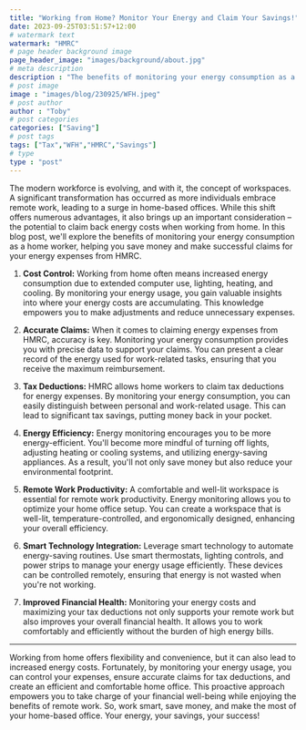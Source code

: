```yaml
---
title: "Working from Home? Monitor Your Energy and Claim Your Savings!"
date: 2023-09-25T03:51:57+12:00
# watermark text
watermark: "HMRC"
# page header background image
page_header_image: "images/background/about.jpg"
# meta description
description : "The benefits of monitoring your energy consumption as a home worker include, helping you save money and making successful claims for your energy expenses from HMRC."
# post image
image : "images/blog/230925/WFH.jpeg"
# post author
author : "Toby"
# post categories
categories: ["Saving"]
# post tags
tags: ["Tax","WFH","HMRC","Savings"]
# type
type : "post"
---
```


The modern workforce is evolving, and with it, the concept of workspaces. A significant transformation has occurred as more individuals embrace remote work, leading to a surge in home-based offices. While this shift offers numerous advantages, it also brings up an important consideration – the potential to claim back energy costs when working from home. In this blog post, we'll explore the benefits of monitoring your energy consumption as a home worker, helping you save money and make successful claims for your energy expenses from HMRC.

1. **Cost Control:**
Working from home often means increased energy consumption due to extended computer use, lighting, heating, and cooling. By monitoring your energy usage, you gain valuable insights into where your energy costs are accumulating. This knowledge empowers you to make adjustments and reduce unnecessary expenses.

2. **Accurate Claims:**
When it comes to claiming energy expenses from HMRC, accuracy is key. Monitoring your energy consumption provides you with precise data to support your claims. You can present a clear record of the energy used for work-related tasks, ensuring that you receive the maximum reimbursement.

3. **Tax Deductions:**
HMRC allows home workers to claim tax deductions for energy expenses. By monitoring your energy consumption, you can easily distinguish between personal and work-related usage. This can lead to significant tax savings, putting money back in your pocket.

4. **Energy Efficiency:**
Energy monitoring encourages you to be more energy-efficient. You'll become more mindful of turning off lights, adjusting heating or cooling systems, and utilizing energy-saving appliances. As a result, you'll not only save money but also reduce your environmental footprint.

5. **Remote Work Productivity:**
A comfortable and well-lit workspace is essential for remote work productivity. Energy monitoring allows you to optimize your home office setup. You can create a workspace that is well-lit, temperature-controlled, and ergonomically designed, enhancing your overall efficiency.

6. **Smart Technology Integration:**
Leverage smart technology to automate energy-saving routines. Use smart thermostats, lighting controls, and power strips to manage your energy usage efficiently. These devices can be controlled remotely, ensuring that energy is not wasted when you're not working.

7. **Improved Financial Health:**
Monitoring your energy costs and maximizing your tax deductions not only supports your remote work but also improves your overall financial health. It allows you to work comfortably and efficiently without the burden of high energy bills.

-------
Working from home offers flexibility and convenience, but it can also lead to increased energy costs. Fortunately, by monitoring your energy usage, you can control your expenses, ensure accurate claims for tax deductions, and create an efficient and comfortable home office. This proactive approach empowers you to take charge of your financial well-being while enjoying the benefits of remote work. So, work smart, save money, and make the most of your home-based office. Your energy, your savings, your success!